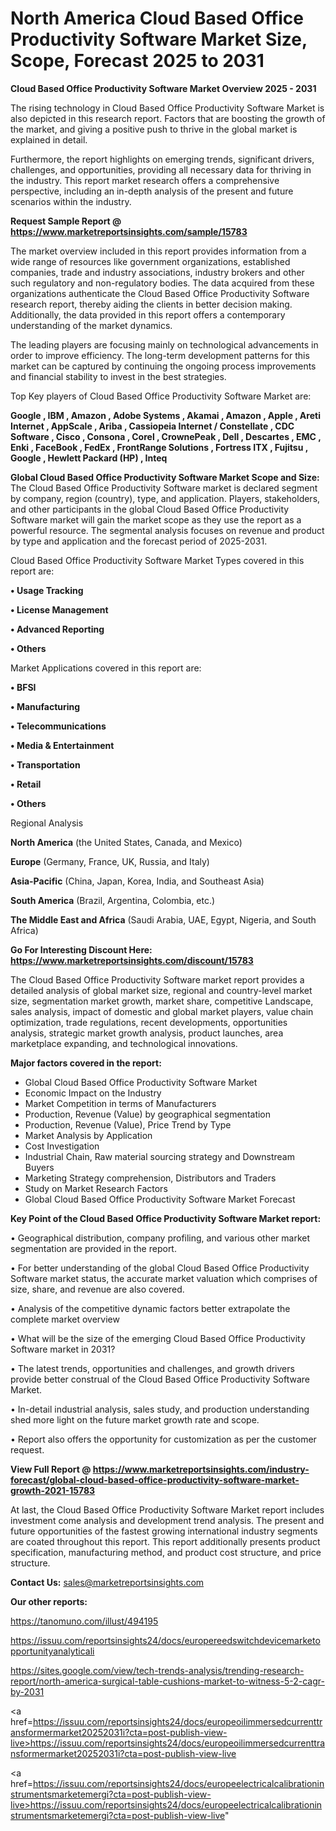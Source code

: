 # North America Cloud Based Office Productivity Software Market Size, Scope, Forecast 2025 to 2031

<Strong> Cloud Based Office Productivity Software Market Overview 2025 - 2031</strong>

The rising technology in Cloud Based Office Productivity Software Market is also depicted in this research report. Factors that are boosting the growth of the market, and giving a positive push to thrive in the global market is explained in detail.

Furthermore, the report highlights on emerging trends, significant drivers, challenges, and opportunities, providing all necessary data for thriving in the industry. This report market research offers a comprehensive perspective, including an in-depth analysis of the present and future scenarios within the industry.

<strong>Request Sample Report @ <a href=https://www.marketreportsinsights.com/sample/15783>https://www.marketreportsinsights.com/sample/15783</a></strong>

The market overview included in this report provides information from a wide range of resources like government organizations, established companies, trade and industry associations, industry brokers and other such regulatory and non-regulatory bodies. The data acquired from these organizations authenticate the Cloud Based Office Productivity Software research report, thereby aiding the clients in better decision making. Additionally, the data provided in this report offers a contemporary understanding of the market dynamics.

The leading players are focusing mainly on technological advancements in order to improve efficiency. The long-term development patterns for this market can be captured by continuing the ongoing process improvements and financial stability to invest in the best strategies.

Top Key players of Cloud Based Office Productivity Software Market are:

<strong>Google , IBM , Amazon , Adobe Systems , Akamai , Amazon , Apple , Areti Internet , AppScale , Ariba , Cassiopeia Internet / Constellate , CDC Software , Cisco , Consona , Corel , CrownePeak , Dell , Descartes , EMC , Enki , FaceBook , FedEx , FrontRange Solutions , Fortress ITX , Fujitsu , Google , Hewlett Packard (HP) , Inteq</strong>

<strong><b>Global Cloud Based Office Productivity Software Market Scope and Size:</b></strong>
The Cloud Based Office Productivity Software market is declared segment by company, region (country), type, and application. Players, stakeholders, and other participants in the global Cloud Based Office Productivity Software market will gain the market scope as they use the report as a powerful resource. The segmental analysis focuses on revenue and product by type and application and the forecast period of 2025-2031.

Cloud Based Office Productivity Software Market Types covered in this report are:

<strong>• Usage Tracking

• License Management

• Advanced Reporting

• Others</strong>

Market Applications covered in this report are:

<strong>• BFSI

• Manufacturing

• Telecommunications

• Media & Entertainment

• Transportation

• Retail

• Others</strong> 

Regional Analysis

<strong>North America</strong> (the United States, Canada, and Mexico)

<strong>Europe</strong> (Germany, France, UK, Russia, and Italy)

<strong>Asia-Pacific</strong> (China, Japan, Korea, India, and Southeast Asia)

<strong>South America</strong> (Brazil, Argentina, Colombia, etc.)

<strong>The Middle East and Africa</strong> (Saudi Arabia, UAE, Egypt, Nigeria, and South Africa)

<strong>Go For Interesting Discount Here: <a href=https://www.marketreportsinsights.com/discount/15783>https://www.marketreportsinsights.com/discount/15783</a></strong>

The Cloud Based Office Productivity Software market report provides a detailed analysis of global market size, regional and country-level market size, segmentation market growth, market share, competitive Landscape, sales analysis, impact of domestic and global market players, value chain optimization, trade regulations, recent developments, opportunities analysis, strategic market growth analysis, product launches, area marketplace expanding, and technological innovations.

<strong><b>Major factors covered in the report:</b></strong>
<ul>
  <li>Global Cloud Based Office Productivity Software Market </li>
  <li>Economic Impact on the Industry</li>
  <li>Market Competition in terms of Manufacturers</li>
  <li>Production, Revenue (Value) by geographical segmentation</li>
  <li>Production, Revenue (Value), Price Trend by Type</li>
  <li>Market Analysis by Application</li>
  <li>Cost Investigation</li>
  <li>Industrial Chain, Raw material sourcing strategy and Downstream Buyers</li>
  <li>Marketing Strategy comprehension, Distributors and Traders</li>
  <li>Study on Market Research Factors</li>
  <li>Global Cloud Based Office Productivity Software Market Forecast</li>
</ul>

<strong><b>Key Point of the Cloud Based Office Productivity Software Market report:</b></strong>

• Geographical distribution, company profiling, and various other market segmentation are provided in the report.

• For better understanding of the global Cloud Based Office Productivity Software market status, the accurate market valuation which comprises of size, share, and revenue are also covered.

• Analysis of the competitive dynamic factors better extrapolate the complete market overview

• What will be the size of the emerging Cloud Based Office Productivity Software market in 2031?

• The latest trends, opportunities and challenges, and growth drivers provide better construal of the Cloud Based Office Productivity Software Market.

• In-detail industrial analysis, sales study, and production understanding shed more light on the future market growth rate and scope.

• Report also offers the opportunity for customization as per the customer request.

<strong><b>View Full Report @ <a href=https://www.marketreportsinsights.com/industry-forecast/global-cloud-based-office-productivity-software-market-growth-2021-15783>https://www.marketreportsinsights.com/industry-forecast/global-cloud-based-office-productivity-software-market-growth-2021-15783</a></b></strong>


At last, the Cloud Based Office Productivity Software Market report includes investment come analysis and development trend analysis. The present and future opportunities of the fastest growing international industry segments are coated throughout this report. This report additionally presents product specification, manufacturing method, and product cost structure, and price structure.

<strong>Contact Us:</strong>
sales@marketreportsinsights.com

<strong>Our other reports:</strong>

<a href=https://tanomuno.com/illust/494195>https://tanomuno.com/illust/494195</a>

<a href=https://issuu.com/reportsinsights24/docs/europereedswitchdevicemarketopportunityanalyticali>https://issuu.com/reportsinsights24/docs/europereedswitchdevicemarketopportunityanalyticali</a>

<a href=https://sites.google.com/view/tech-trends-analysis/trending-research-report/north-america-surgical-table-cushions-market-to-witness-5-2-cagr-by-2031>https://sites.google.com/view/tech-trends-analysis/trending-research-report/north-america-surgical-table-cushions-market-to-witness-5-2-cagr-by-2031</a>

<a href=https://issuu.com/reportsinsights24/docs/europeoilimmersedcurrenttransformermarket20252031i?cta=post-publish-view-live>https://issuu.com/reportsinsights24/docs/europeoilimmersedcurrenttransformermarket20252031i?cta=post-publish-view-live</a>

<a href=https://issuu.com/reportsinsights24/docs/europeelectricalcalibrationinstrumentsmarketemergi?cta=post-publish-view-live>https://issuu.com/reportsinsights24/docs/europeelectricalcalibrationinstrumentsmarketemergi?cta=post-publish-view-live</a>"
